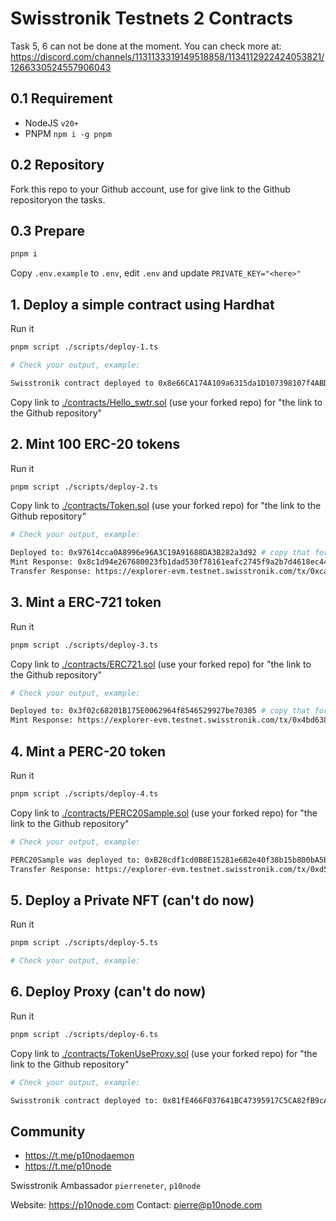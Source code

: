 # Swisstronik Testnets 2 Contracts

Task 5, 6 can not be done at the moment. You can check more at: https://discord.com/channels/1131133319149518858/1134112922424053821/1266330524557906043

## 0.1 Requirement

- NodeJS `v20+`
- PNPM `npm i -g pnpm`

## 0.2 Repository

Fork this repo to your Github account, use for give link to the Github repositoryon the tasks.

## 0.3 Prepare

```bash
pnpm i
```

Copy `.env.example` to `.env`, edit `.env` and update `PRIVATE_KEY="<here>"`

## 1. Deploy a simple contract using Hardhat

Run it

```bash
pnpm script ./scripts/deploy-1.ts
```

```bash
# Check your output, example:

Swisstronik contract deployed to 0x8e66CA174A109a6315da1D107398107f4ABDcF97 # copy that for "the deployed contract address"
```

Copy link to [./contracts/Hello_swtr.sol](./contracts/Hello_swtr.sol) (use your forked repo) for "the link to the Github repository"

## 2. Mint 100 ERC-20 tokens

Run it

```bash
pnpm script ./scripts/deploy-2.ts
```

Copy link to [./contracts/Token.sol](./contracts/Token.sol) (use your forked repo) for "the link to the Github repository"

```bash
# Check your output, example:

Deployed to: 0x97614cca0A8996e96A3C19A91688DA3B282a3d92 # copy that for "the deployed contract address" 
Mint Response: 0x8c1d94e267680023fb1dad530f78161eafc2745f9a2b7d4618ec4472567338b2
Transfer Response: https://explorer-evm.testnet.swisstronik.com/tx/0xcac076e36b88e285cc13845753e9c88be76f209356f26e9f1087055b61dd2a98 # copy that for "the token transaction link"
```

## 3. Mint a ERC-721 token

Run it

```bash
pnpm script ./scripts/deploy-3.ts
```

Copy link to [./contracts/ERC721.sol](./contracts/ERC721.sol) (use your forked repo) for "the link to the Github repository"

```bash
# Check your output, example:

Deployed to: 0x3f02c68201B175E0062964f8546529927be70385 # copy that for "the deployed contract address" 
Mint Response: https://explorer-evm.testnet.swisstronik.com/tx/0x4bd638bd4736ac9e4df01c2e8e9d1a0808fd176b35d361ad40073c1ac6c8fa27 # copy that for "the token transaction link"
```

## 4. Mint a PERC-20 token

Run it

```bash
pnpm script ./scripts/deploy-4.ts
```

Copy link to [./contracts/PERC20Sample.sol](./contracts/PERC20Sample.sol) (use your forked repo) for "the link to the Github repository"


```bash
# Check your output, example:

PERC20Sample was deployed to: 0xB28cdf1cd0B8E15281e6B2e40f38b15b800bA5Bc # copy that for "the deployed contract address" 
Transfer Response: https://explorer-evm.testnet.swisstronik.com/tx/0xd5a28581271ed848e30224734c5d2c6786e87963e019e55d5a5a4c167032ddec # copy that for "the token transaction link"
```

## 5. Deploy a Private NFT (can't do now)

Run it

```bash
pnpm script ./scripts/deploy-5.ts
```

```bash
# Check your output, example:


```

## 6. Deploy Proxy (can't do now)

Run it

```bash
pnpm script ./scripts/deploy-6.ts
```

Copy link to [./contracts/TokenUseProxy.sol](./contracts/TokenUseProxy.sol) (use your forked repo) for "the link to the Github repository"


```bash
# Check your output, example:

Swisstronik contract deployed to: 0x81fE466F037641BC47395917C5CA82fB9cAB27fa  # copy that for "the deployed contract address" 
```

## Community

- https://t.me/p10nodaemon
- https://t.me/p10node

Swisstronik Ambassador `pierreneter`, `p10node`

Website: https://p10node.com
Contact: pierre@p10node.com

